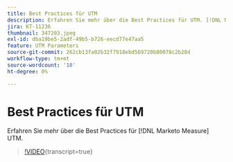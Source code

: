 ```yaml
---
title: Best Practices für UTM
description: Erfahren Sie mehr über die Best Practices für UTM. [!DNL Marketo Measure]
jira: KT-11236
thumbnail: 347203.jpeg
exl-id: dba19be5-2adf-49b5-b726-eecd77e47aa5
feature: UTM Parameters
source-git-commit: 262cb13fa02b32f7918ebd569720b80078c2b28d
workflow-type: tm+mt
source-wordcount: '18'
ht-degree: 0%

---
```


# Best Practices für UTM

Erfahren Sie mehr über die Best Practices für [!DNL Marketo Measure] UTM.

>[!VIDEO](https://video.tv.adobe.com/v/347203/?learn=on){transcript=true}
